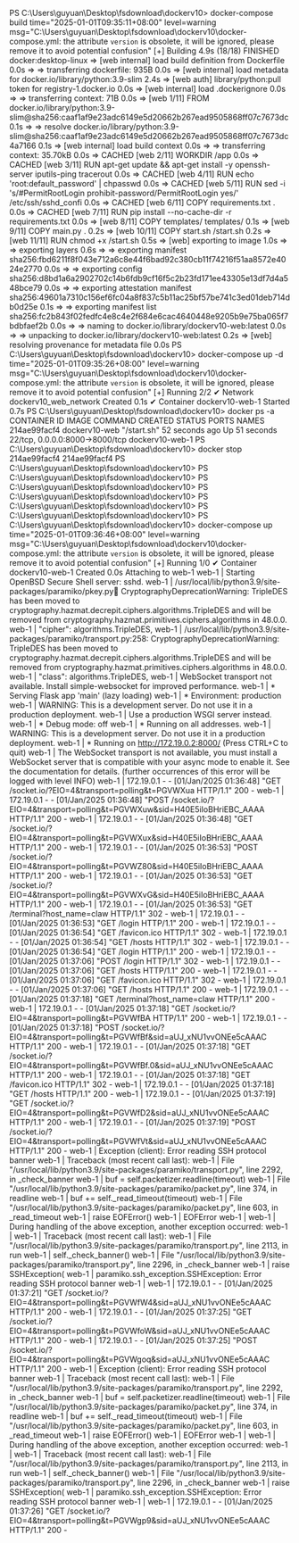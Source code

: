 PS C:\Users\guyuan\Desktop\fsdownload\dockerv10> docker-compose build
time="2025-01-01T09:35:11+08:00" level=warning msg="C:\\Users\\guyuan\\Desktop\\fsdownload\\dockerv10\\docker-compose.yml: the attribute `version` is obsolete, it will be ignored, please remove it to avoid potential confusion"
[+] Building 4.9s (18/18) FINISHED                                                                 docker:desktop-linux
 => [web internal] load build definition from Dockerfile                                                           0.0s
 => => transferring dockerfile: 935B                                                                               0.0s
 => [web internal] load metadata for docker.io/library/python:3.9-slim                                             2.4s
 => [web auth] library/python:pull token for registry-1.docker.io                                                  0.0s
 => [web internal] load .dockerignore                                                                              0.0s
 => => transferring context: 71B                                                                                   0.0s
 => [web  1/11] FROM docker.io/library/python:3.9-slim@sha256:caaf1af9e23adc6149e5d20662b267ead9505868ff07c7673dc  0.1s
 => => resolve docker.io/library/python:3.9-slim@sha256:caaf1af9e23adc6149e5d20662b267ead9505868ff07c7673dc4a7166  0.1s
 => [web internal] load build context                                                                              0.0s
 => => transferring context: 35.70kB                                                                               0.0s
 => CACHED [web  2/11] WORKDIR /app                                                                                0.0s
 => CACHED [web  3/11] RUN apt-get update && apt-get install -y     openssh-server     iputils-ping     tracerout  0.0s
 => CACHED [web  4/11] RUN echo 'root:default_password' | chpasswd                                                 0.0s
 => CACHED [web  5/11] RUN sed -i 's/#PermitRootLogin prohibit-password/PermitRootLogin yes/' /etc/ssh/sshd_confi  0.0s
 => CACHED [web  6/11] COPY requirements.txt .                                                                     0.0s
 => CACHED [web  7/11] RUN pip install --no-cache-dir -r requirements.txt                                          0.0s
 => [web  8/11] COPY templates/ templates/                                                                         0.1s
 => [web  9/11] COPY main.py .                                                                                     0.2s
 => [web 10/11] COPY start.sh /start.sh                                                                            0.2s
 => [web 11/11] RUN chmod +x /start.sh                                                                             0.5s
 => [web] exporting to image                                                                                       1.0s
 => => exporting layers                                                                                            0.6s
 => => exporting manifest sha256:fbd6211f8f043e712a6c8e44f6bad92c380cb11f74216f51aa8572e4024e2770                  0.0s
 => => exporting config sha256:d8bd1a6a2902702c14b6fdb9cf16f5c2b23fd171ee43305e13df7d4a548bce79                    0.0s
 => => exporting attestation manifest sha256:49601a7310c156ef6fc04a8f837c5b11ac25bf57be741c3ed01deb714db0d25e      0.1s
 => => exporting manifest list sha256:fc2b843f02fedfc4e8c4e2f684e6cac4640448e9205b9e75ba065f7bdbfaef2b             0.0s
 => => naming to docker.io/library/dockerv10-web:latest                                                            0.0s
 => => unpacking to docker.io/library/dockerv10-web:latest                                                         0.2s
 => [web] resolving provenance for metadata file                                                                   0.0s
PS C:\Users\guyuan\Desktop\fsdownload\dockerv10> docker-compose up -d
time="2025-01-01T09:35:26+08:00" level=warning msg="C:\\Users\\guyuan\\Desktop\\fsdownload\\dockerv10\\docker-compose.yml: the attribute `version` is obsolete, it will be ignored, please remove it to avoid potential confusion"
[+] Running 2/2
 ✔ Network dockerv10_web_network  Created                                                                          0.1s
 ✔ Container dockerv10-web-1      Started                                                                          0.7s
PS C:\Users\guyuan\Desktop\fsdownload\dockerv10> docker ps -a
CONTAINER ID   IMAGE           COMMAND       CREATED          STATUS          PORTS                            NAMES
214ae99facf4   dockerv10-web   "/start.sh"   52 seconds ago   Up 51 seconds   22/tcp, 0.0.0.0:8000->8000/tcp   dockerv10-web-1
PS C:\Users\guyuan\Desktop\fsdownload\dockerv10> docker stop 214ae99facf4
214ae99facf4
PS C:\Users\guyuan\Desktop\fsdownload\dockerv10>
PS C:\Users\guyuan\Desktop\fsdownload\dockerv10>
PS C:\Users\guyuan\Desktop\fsdownload\dockerv10>
PS C:\Users\guyuan\Desktop\fsdownload\dockerv10>
PS C:\Users\guyuan\Desktop\fsdownload\dockerv10>
PS C:\Users\guyuan\Desktop\fsdownload\dockerv10>
PS C:\Users\guyuan\Desktop\fsdownload\dockerv10> docker-compose up
time="2025-01-01T09:36:46+08:00" level=warning msg="C:\\Users\\guyuan\\Desktop\\fsdownload\\dockerv10\\docker-compose.yml: the attribute `version` is obsolete, it will be ignored, please remove it to avoid potential confusion"
[+] Running 1/0
 ✔ Container dockerv10-web-1  Created                                                                              0.0s
Attaching to web-1
web-1  | Starting OpenBSD Secure Shell server: sshd.
web-1  | /usr/local/lib/python3.9/site-packages/paramiko/pkey.py:100: CryptographyDeprecationWarning: TripleDES has been moved to cryptography.hazmat.decrepit.ciphers.algorithms.TripleDES and will be removed from cryptography.hazmat.primitives.ciphers.algorithms in 48.0.0.
web-1  |   "cipher": algorithms.TripleDES,
web-1  | /usr/local/lib/python3.9/site-packages/paramiko/transport.py:258: CryptographyDeprecationWarning: TripleDES has been moved to cryptography.hazmat.decrepit.ciphers.algorithms.TripleDES and will be removed from cryptography.hazmat.primitives.ciphers.algorithms in 48.0.0.
web-1  |   "class": algorithms.TripleDES,
web-1  | WebSocket transport not available. Install simple-websocket for improved performance.
web-1  |  * Serving Flask app 'main' (lazy loading)
web-1  |  * Environment: production
web-1  |    WARNING: This is a development server. Do not use it in a production deployment.
web-1  |    Use a production WSGI server instead.
web-1  |  * Debug mode: off
web-1  |  * Running on all addresses.
web-1  |    WARNING: This is a development server. Do not use it in a production deployment.
web-1  |  * Running on http://172.19.0.2:8000/ (Press CTRL+C to quit)
web-1  | The WebSocket transport is not available, you must install a WebSocket server that is compatible with your async mode to enable it. See the documentation for details. (further occurrences of this error will be logged with level INFO)
web-1  | 172.19.0.1 - - [01/Jan/2025 01:36:48] "GET /socket.io/?EIO=4&transport=polling&t=PGVWXua HTTP/1.1" 200 -
web-1  | 172.19.0.1 - - [01/Jan/2025 01:36:48] "POST /socket.io/?EIO=4&transport=polling&t=PGVWXuw&sid=H40E5iIoBHriEBC_AAAA HTTP/1.1" 200 -
web-1  | 172.19.0.1 - - [01/Jan/2025 01:36:48] "GET /socket.io/?EIO=4&transport=polling&t=PGVWXux&sid=H40E5iIoBHriEBC_AAAA HTTP/1.1" 200 -
web-1  | 172.19.0.1 - - [01/Jan/2025 01:36:53] "POST /socket.io/?EIO=4&transport=polling&t=PGVWZ80&sid=H40E5iIoBHriEBC_AAAA HTTP/1.1" 200 -
web-1  | 172.19.0.1 - - [01/Jan/2025 01:36:53] "GET /socket.io/?EIO=4&transport=polling&t=PGVWXvG&sid=H40E5iIoBHriEBC_AAAA HTTP/1.1" 200 -
web-1  | 172.19.0.1 - - [01/Jan/2025 01:36:53] "GET /terminal?host_name=claw HTTP/1.1" 302 -
web-1  | 172.19.0.1 - - [01/Jan/2025 01:36:53] "GET /login HTTP/1.1" 200 -
web-1  | 172.19.0.1 - - [01/Jan/2025 01:36:54] "GET /favicon.ico HTTP/1.1" 302 -
web-1  | 172.19.0.1 - - [01/Jan/2025 01:36:54] "GET /hosts HTTP/1.1" 302 -
web-1  | 172.19.0.1 - - [01/Jan/2025 01:36:54] "GET /login HTTP/1.1" 200 -
web-1  | 172.19.0.1 - - [01/Jan/2025 01:37:06] "POST /login HTTP/1.1" 302 -
web-1  | 172.19.0.1 - - [01/Jan/2025 01:37:06] "GET /hosts HTTP/1.1" 200 -
web-1  | 172.19.0.1 - - [01/Jan/2025 01:37:06] "GET /favicon.ico HTTP/1.1" 302 -
web-1  | 172.19.0.1 - - [01/Jan/2025 01:37:06] "GET /hosts HTTP/1.1" 200 -
web-1  | 172.19.0.1 - - [01/Jan/2025 01:37:18] "GET /terminal?host_name=claw HTTP/1.1" 200 -
web-1  | 172.19.0.1 - - [01/Jan/2025 01:37:18] "GET /socket.io/?EIO=4&transport=polling&t=PGVWfBA HTTP/1.1" 200 -
web-1  | 172.19.0.1 - - [01/Jan/2025 01:37:18] "POST /socket.io/?EIO=4&transport=polling&t=PGVWfBf&sid=aUJ_xNU1vvONEe5cAAAC HTTP/1.1" 200 -
web-1  | 172.19.0.1 - - [01/Jan/2025 01:37:18] "GET /socket.io/?EIO=4&transport=polling&t=PGVWfBf.0&sid=aUJ_xNU1vvONEe5cAAAC HTTP/1.1" 200 -
web-1  | 172.19.0.1 - - [01/Jan/2025 01:37:18] "GET /favicon.ico HTTP/1.1" 302 -
web-1  | 172.19.0.1 - - [01/Jan/2025 01:37:18] "GET /hosts HTTP/1.1" 200 -
web-1  | 172.19.0.1 - - [01/Jan/2025 01:37:19] "GET /socket.io/?EIO=4&transport=polling&t=PGVWfD2&sid=aUJ_xNU1vvONEe5cAAAC HTTP/1.1" 200 -
web-1  | 172.19.0.1 - - [01/Jan/2025 01:37:19] "POST /socket.io/?EIO=4&transport=polling&t=PGVWfVt&sid=aUJ_xNU1vvONEe5cAAAC HTTP/1.1" 200 -
web-1  | Exception (client): Error reading SSH protocol banner
web-1  | Traceback (most recent call last):
web-1  |   File "/usr/local/lib/python3.9/site-packages/paramiko/transport.py", line 2292, in _check_banner
web-1  |     buf = self.packetizer.readline(timeout)
web-1  |   File "/usr/local/lib/python3.9/site-packages/paramiko/packet.py", line 374, in readline
web-1  |     buf += self._read_timeout(timeout)
web-1  |   File "/usr/local/lib/python3.9/site-packages/paramiko/packet.py", line 603, in _read_timeout
web-1  |     raise EOFError()
web-1  | EOFError
web-1  |
web-1  | During handling of the above exception, another exception occurred:
web-1  |
web-1  | Traceback (most recent call last):
web-1  |   File "/usr/local/lib/python3.9/site-packages/paramiko/transport.py", line 2113, in run
web-1  |     self._check_banner()
web-1  |   File "/usr/local/lib/python3.9/site-packages/paramiko/transport.py", line 2296, in _check_banner
web-1  |     raise SSHException(
web-1  | paramiko.ssh_exception.SSHException: Error reading SSH protocol banner
web-1  |
web-1  | 172.19.0.1 - - [01/Jan/2025 01:37:21] "GET /socket.io/?EIO=4&transport=polling&t=PGVWfW4&sid=aUJ_xNU1vvONEe5cAAAC HTTP/1.1" 200 -
web-1  | 172.19.0.1 - - [01/Jan/2025 01:37:25] "GET /socket.io/?EIO=4&transport=polling&t=PGVWfoW&sid=aUJ_xNU1vvONEe5cAAAC HTTP/1.1" 200 -
web-1  | 172.19.0.1 - - [01/Jan/2025 01:37:25] "POST /socket.io/?EIO=4&transport=polling&t=PGVWgoq&sid=aUJ_xNU1vvONEe5cAAAC HTTP/1.1" 200 -
web-1  | Exception (client): Error reading SSH protocol banner
web-1  | Traceback (most recent call last):
web-1  |   File "/usr/local/lib/python3.9/site-packages/paramiko/transport.py", line 2292, in _check_banner
web-1  |     buf = self.packetizer.readline(timeout)
web-1  |   File "/usr/local/lib/python3.9/site-packages/paramiko/packet.py", line 374, in readline
web-1  |     buf += self._read_timeout(timeout)
web-1  |   File "/usr/local/lib/python3.9/site-packages/paramiko/packet.py", line 603, in _read_timeout
web-1  |     raise EOFError()
web-1  | EOFError
web-1  |
web-1  | During handling of the above exception, another exception occurred:
web-1  |
web-1  | Traceback (most recent call last):
web-1  |   File "/usr/local/lib/python3.9/site-packages/paramiko/transport.py", line 2113, in run
web-1  |     self._check_banner()
web-1  |   File "/usr/local/lib/python3.9/site-packages/paramiko/transport.py", line 2296, in _check_banner
web-1  |     raise SSHException(
web-1  | paramiko.ssh_exception.SSHException: Error reading SSH protocol banner
web-1  |
web-1  | 172.19.0.1 - - [01/Jan/2025 01:37:26] "GET /socket.io/?EIO=4&transport=polling&t=PGVWgp9&sid=aUJ_xNU1vvONEe5cAAAC HTTP/1.1" 200 -
